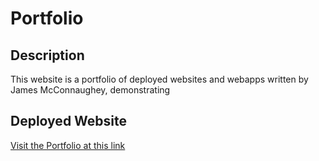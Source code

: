 # Portfolio

## Description

This website is a portfolio of deployed websites and webapps written by James McConnaughey, demonstrating 

## Deployed Website

[Visit the Portfolio at this link](https://jmcconna.github.io/Portfolio/) 

